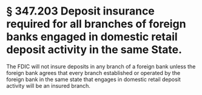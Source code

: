# § 347.203   Deposit insurance required for all branches of foreign banks engaged in domestic retail deposit activity in the same State.

The FDIC will not insure deposits in any branch of a foreign bank unless the foreign bank agrees that every branch established or operated by the foreign bank in the same state that engages in domestic retail deposit activity will be an insured branch. 




